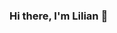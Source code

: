 ### Hi there, I'm Lilian 👋

<!--
**lilian-swen/lilian-swen** is a ✨ _special_ ✨ repository because its `README.md` (this file) appears on your GitHub profile.

- 🔭 I’m currently working on Master of Computer Science in Chicago, will graduate in December 2023.
- 🌱 I’m currently learning AI-related subjects.

- 📫 How to reach me: lilian.swen@outlook.com
-->
